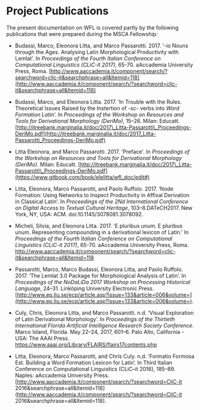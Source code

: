 # Project Publications

The present documentation on WFL is covered partly by the following publications that were prepared during the MSCA Fellowship:

* Budassi, Marco, Eleonora Litta, and Marco Passarotti. 2017. ‘-io Nouns through the Ages. Analysing Latin Morphological Productivity with Lemlat’. In _Proceedings of the Fourth Italian Conference on Computational Linguistics \(CLiC-it 2017\)_, 65-70. aAccademia University Press, Roma. [http://www.aaccademia.it/component/search/?searchword=clic-it&searchphrase=all&Itemid=118](http://www.aaccademia.it/component/search/?searchword=clic-it&searchphrase=all&Itemid=118)

* Budassi, Marco, and Eleonora Litta. 2017. ‘In Trouble with the Rules. Theoretical Issues Raised by the Instertion of -sc- verbs into _Word Formation Latin_’. In _Proceedings of the Workshop on Resources and Tools for Derivational Morphology \(DeriMo\)_, 15–26. Milan: Educatt. [http://itreebank.marginalia.it/doc/2017\_Litta-Passarotti\_Proceedings-DeriMo.pdf](http://itreebank.marginalia.it/doc/2017_Litta-Passarotti_Proceedings-DeriMo.pdf)

* Litta Eleonora, and Marco Passarotti. 2017. 'Preface'. In _Proceedings of the Workshop on Resources and Tools for Derivational Morphology \(DeriMo\)_. Milan: Educatt. [http://itreebank.marginalia.it/doc/2017\_Litta-Passarotti\_Proceedings-DeriMo.pdf](https://www.gitbook.com/book/elelitta/wfl_doc/edit#)

* Litta, Eleonora, Marco Passarotti, and Paolo Ruffolo. 2017. ‘Node Formation: Using Networks to Inspect Productivity in Affixal Derivation in Classical Latin’. In _Proceedings of the 2Nd International Conference on Digital Access to Textual Cultural Heritage_, 103–8.DATeCH2017. New York, NY, USA: ACM. doi:10.1145/3078081.3078092.

* Micheli, Silvia, and Eleonora Litta. 2017. 'E pluribus unum. E pluribus unum. Representing compounding in a derivational lexicon of Latin.' In _Proceedings of the Fourth Italian Conference on Computational Linguistics \(CLiC-it 2017\)_, 65-70. aAccademia University Press, Roma. http://www.aaccademia.it/component/search/?searchword=clic-it&searchphrase=all&Itemid=118

* Passarotti, Marco, Marco Budassi, Eleonora Litta, and Paolo Ruffolo. 2017. ‘The Lemlat 3.0 Package for Morphological Analysis of Latin’. In _Proceedings of the NoDaLiDa 2017 Workshop on Processing Historical Language_, 24–31. Linköping University Electronic Press. [http://www.ep.liu.se/ecp/article.asp?issue=133&article=006&volume=](http://www.ep.liu.se/ecp/article.asp?issue=133&article=006&volume=).

* Culy, Chris, Eleonora Litta, and Marco Passarotti. n.d. ‘Visual Exploration of Latin Derivational Morphology’. In _Proceedings of the Thirtieth International Florida Artificial Intelligence Research Society Conference_. Marco Island, Florida. May 22–24, 2017, 601–6. Palo Alto, California - USA: The AAAI Press. https://www.aaai.org/Library/FLAIRS/flairs17contents.php

* Litta, Eleonora, Marco Passarotti, and Chris Culy. n.d. ‘Formatio Formosa Est. Building a Word Formation Lexicon for Latin’. In Third Italian Conference on Computational Linguistics \(CLiC–it 2016\), 185–89. Naples: aAccademia University Press. [http://www.aaccademia.it/component/search/?searchword=CliC-it 2016&searchphrase=all&Itemid=118](http://www.aaccademia.it/component/search/?searchword=CliC-it 2016&searchphrase=all&Itemid=118).

 

